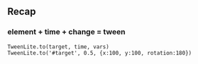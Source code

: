 ##  Recap

### element + time + change = tween

```
TweenLite.to(target, time, vars)
TweenLite.to('#target', 0.5, {x:100, y:100, rotation:180})
```

